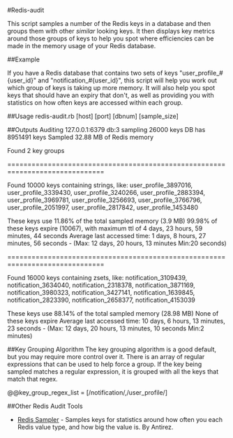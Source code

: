 #Redis-audit

This script samples a number of the Redis keys in a database and then groups them with other *similar* looking keys. It then displays key 
metrics around those groups of keys to help you spot where efficiencies can be made in the memory usage of your Redis database.

##Example

If you have a Redis database that contains two sets of keys "user\_profile\_#{user\_id}" and "notification\_#{user\_id}", this script will
help you work out which group of keys is taking up more memory. It will also help you spot keys that should have an expiry that don't, as well
as providing you with statistics on how often keys are accessed within each group.

##Usage
  redis-audit.rb [host] [port] [dbnum] [sample_size]

##Outputs
  Auditing 127.0.0.1:6379 db:3 sampling 26000 keys
  DB has 8951491 keys
  Sampled 32.88 MB of Redis memory

  Found 2 key groups

  ==============================================================================
  
  Found 10000 keys containing strings, like:
  user_profile_3897016, user_profile_3339430, user_profile_3240266, user_profile_2883394, user_profile_3969781, user_profile_3256693, user_profile_3766796, user_profile_2051997, user_profile_2817842, user_profile_1453480

  These keys use 11.86% of the total sampled memory (3.9 MB)
  99.98% of these keys expire (10067), with maximum ttl of 4 days, 23 hours, 59 minutes, 44 seconds
  Average last accessed time: 1 days, 8 hours, 27 minutes, 56 seconds - (Max: 12 days, 20 hours, 13 minutes Min:20 seconds)

  ==============================================================================
  
  Found 16000 keys containing zsets, like:
  notification_3109439, notification_3634040, notification_2318378, notification_3871169, notification_3980323, notification_3427141, notification_1639845, notification_2823390, notification_2658377, notification_4153039

  These keys use 88.14% of the total sampled memory (28.98 MB)
  None of these keys expire
  Average last accessed time: 10 days, 6 hours, 13 minutes, 23 seconds - (Max: 12 days, 20 hours, 13 minutes, 10 seconds Min:2 minutes)

##Key Grouping Algorithm
The key grouping algorithm is a good default, but you may require more control over it. There is an array of regular expressions that can be used to help force a group.
If the key being sampled matches a regular expression, it is grouped with all the keys that match that regex.

  @@key_group_regex_list = [/notification/,/user_profile/]
  
##Other Redis Audit Tools
- [Redis Sampler](https://github.com/antirez/redis-sampler) - Samples keys for statistics around how often you each Redis value type, and how big the value is. By Antirez.